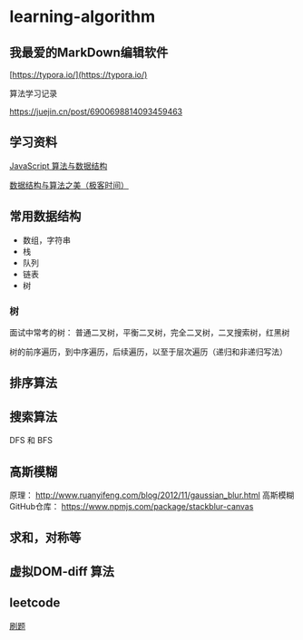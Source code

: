 # learning-algorithm

## 我最爱的MarkDown编辑软件

[https://typora.io/](https://typora.io/)



算法学习记录

https://juejin.cn/post/6900698814093459463


## 学习资料

[JavaScript 算法与数据结构](https://github.com/trekhleb/javascript-algorithms/blob/master/README.zh-CN.md)

[数据结构与算法之美（极客时间）](https://time.geekbang.org/column/article/41802)

## 常用数据结构

* 数组，字符串
* 栈
* 队列
* 链表
* 树








### 树

面试中常考的树： 普通二叉树，平衡二叉树，完全二叉树，二叉搜索树，红黑树

树的前序遍历，到中序遍历，后续遍历，以至于层次遍历（递归和非递归写法）


## 排序算法






## 搜索算法

DFS 和 BFS



## 高斯模糊

原理： http://www.ruanyifeng.com/blog/2012/11/gaussian_blur.html
高斯模糊GitHub仓库： https://www.npmjs.com/package/stackblur-canvas


## 求和，对称等


## 虚拟DOM-diff 算法

## leetcode

[刷题](https://github.com/azl397985856/leetcode)


